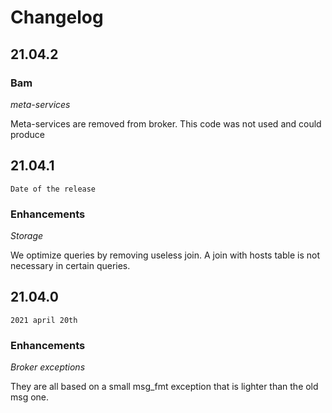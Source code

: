 # Changelog
## 21.04.2

### Bam

*meta-services*

Meta-services are removed from broker. This code was not used and could produce

## 21.04.1

`Date of the release`

### Enhancements

*Storage*

We optimize queries by removing useless join. A join with hosts table is not necessary in 
certain queries.

## 21.04.0

`2021 april 20th`

### Enhancements

*Broker exceptions*

They are all based on a small msg\_fmt exception that is lighter than the old
msg one.
